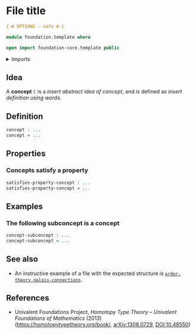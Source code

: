 # File title

```agda
{-# OPTIONS --safe #-}

module foundation.template where

open import foundation-core.template public
```

<details><summary>Imports</summary>

```agda
open import ...
```

</details>

## Idea

A **concept** `C` is a _insert abstract idea of concept_, and is defined as
_insert definition using words_.

## Definition

```agda
concept : ...
concept = ...
```

## Properties

### Concepts satisfy a property

```agda
satisfies-property-concept : ...
satisfies-property-concept = ...
```

## Examples

### The following subconcept is a concept

```agda
concept-subconcept : ...
concept-subconcept = ...
```

## See also

- An instructive example of a file with the expected structure is
  [`order-theory.galois-connections`](https://raw.githubusercontent.com/UniMath/agda-unimath/master/src/order-theory/galois-connections.lagda.md).

## References

- Univalent Foundations Project, _Homotopy Type Theory – Univalent Foundations
  of Mathematics_ (2013) (<https://homotopytypetheory.org/book/>,
  [arXiv:1308.0729](https://arxiv.org/abs/1308.0729),
  [DOI:10.48550](https://doi.org/10.48550/arXiv.1308.0729))

